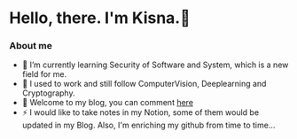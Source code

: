 

# Hello, there. I'm Kisna.👋

### About me
- 🔭 I’m currently learning Security of Software and System, which is a new field for me.
- 🌱 I used to work and still follow ComputerVision, Deeplearning and Cryptography.
- 💬 Welcome to my blog, you can comment [here](http://eotstxtab.top)
- ⚡ I would like to take notes in my Notion, some of them would be updated in my Blog. Also, I'm enriching my github from time to time...

<!--
Here are some ideas to get you started:
<img align="right" src="https://github-readme-stats.vercel.app/api?username=EotStxTaB&show_icons=true&icon_color=CE1D2D&text_color=718096&bg_color=ffffff&hide_title=true" />
* 🔭 I’m currently working on ...
- 🌱 I’m currently learning ...
- 👯 I’m looking to collaborate on ...
- 🤔 I’m looking for help with ...
- 💬 Ask me about ...
- 📫 How to reach me: ...
- 😄 Pronouns: ...
- ⚡ Fun fact: ...
-->
